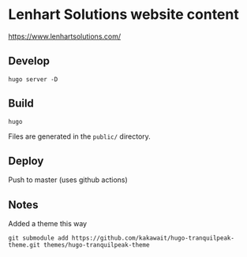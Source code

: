 # Lenhart Solutions website content
https://www.lenhartsolutions.com/

## Develop

```
hugo server -D
```


## Build
```
hugo
```
Files are generated in the `public/` directory.


## Deploy

Push to master (uses github actions)

## Notes

Added a theme this way
```
git submodule add https://github.com/kakawait/hugo-tranquilpeak-theme.git themes/hugo-tranquilpeak-theme
```